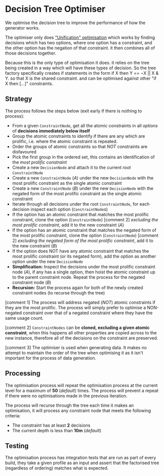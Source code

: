 # Decision Tree Optimiser

We optimise the decision tree to improve the performance of how the generator works.

The optimiser only does ["Unification" optimisation](../decisionTrees/Optimisation.md) which works by finding decisions which has two options,
where one option has a constraint, and the other option has the negation of that constraint.
it then combines all of those decisions together.

Because this is the only type of optimisation it does. it relies on the tree being created in a way which will have these types of decision.
So the tree factory specifically creates if statements in the form if X then Y == ¬X || X & Y. so that X is the shared constraint. and can be optimised against other "if X then [...]" constraints.

## Strategy

The process follows the steps below (exit early if there is nothing to process):

* From a given `ConstraintNode`, get all the atomic constraints in all _options_ of __decisions immediately below itself__
* Group the atomic constraints to identify if there are any which are prolific, i.e. where the atomic constraint is repeated.
* Order the groups of atomic constraints so that _NOT_ constraints are disfavoured
* Pick the first group in the ordered set, this contains an identification of the _most prolific constraint_
* Create a new `DecisionNode` and attach it to the current _root_ `ConstraintNode`
* Create a new `ConstraintNode` (_A_) under the new `DecisionNode` with the most prolific constraint as the single atomic constraint
* Create a new `ConstraintNode` (_B_) under the new `DecisionNode` with the negated form of the most prolific constraint as the single atomic constraint
* Iterate through all decisions under the root `ConstraintNode`, for each decision inspect each option (`ConstraintNode`s)
* If the option has an atomic constraint that matches the most prolific constraint, clone the option (`ConstraintNode`) [comment 2] _excluding the most prolific constraint_, add it to the new constraint (_A_)
* If the option has an atomic constraint that matches the negated form of the most prolific constraint, clone the option (`ConstraintNode`) [comment 2] _excluding the negated form of the most prolific constraint_, add it to the new constraint (_B_)
* If the option does NOT have any atomic constraint that matches the most prolific constraint (or its negated form), add the option as another option under the new `DecisionNode`
* __Simplification:__ Inspect the decisions under the most prolific constraint node (_A_), if any has a single option, then hoist the atomic constraint up to the parent constraint node. Repeat the process for the negated constraint node (_B_)
* __Recursion:__ Start the process again for both of the newly created constraint nodes (to recurse through the tree)

[comment 1]
The process will address negated (_NOT_) atomic constraints if they are the most prolific. The process will simply prefer to optimise a NON-negated constraint over that of a negated constraint where they have the same usage count.

[comment 2]
`ConstraintNodes` can be __cloned, excluding a given atomic constraint__, when this happens all other properties are copied across to the new instance, therefore all of the decisions on the constraint are preserved.

[comment 3]
The optimiser is used when generating data. It makes no attempt to maintain the order of the tree when optimising it as it isn't important for the process of data generation.

## Processing

The optimisation process will repeat the optimisation process at the current level for a maximum of __50__ (_default_) times. The process will prevent a repeat if there were no optimisations made in the previous iteration. 

The process will recurse through the tree each time it makes an optimisation, it will process any constraint node that meets the following criteria:
* The constraint has at least __2__ decisions
* The current depth is less than __10m__ (_default_)

## Testing

The optimisation process has integration tests that are run as part of every build, they take a given profile as an input and assert that the factorised tree (regardless of ordering) matches what is expected.